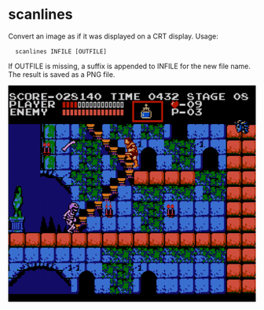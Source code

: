 # scanlines
Convert an image as if it was displayed on a CRT display.
Usage:
```
  scanlines INFILE [OUTFILE]
```
If OUTFILE is missing, a suffix is appended to INFILE for the new file name.
The result is saved as a PNG file.

![ScreenShot](example-scanlines.png)
